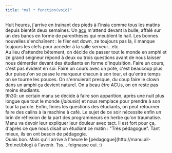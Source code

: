 ```yaml
---
title: "mal * function(void)"
---
```


Huit heures, j'arrive en trainant des pieds à l'insia comme tous les matins
depuis bientôt deux semaines. Un [acu](http://tuxaco.ath.cx) m'attend devant
la bulle, affalé sur un des bancs en forme de parenthèses qui meublent le
hall. Les bonnes nouvelles s'enchaînent : le filer est down, ze toujours pas
là, il manque toujours les clefs pour accéder à la salle serveur...etc.  
Au lieu d'attendre bêtement, on décide de passer tout le monde en amphi et ze
grand seigneur répond à deux ou trois questions avant de nous laisser nous
démerder devant des étudiants en forme d'inquisition. Faire un cours, c'est
pas évident en soi. Faire un cours avec un pote, c'est beaucoup plus dur
puisqu'on se passe le marqueur chacun à son tour, et qu'entre temps on se
tourne les pouces. On s'ennuierait presque, du coup faire le clown dans un
amphi ça devient naturel. On a beau être ACUs, on en reste pas moins
étudiants.  
9h30: un certain manu se décide à faire son apparition, après une nuit plus
longue que tout le monde (*jalousie*) et nous remplace pour prendre à son tour
la parole. Enfin, finies les questions des étudiants, on peut retourner faire
des calins à la machine à café. Le sujet de ce soir nécessite enfin un brin de
réflexion de la part des programmeurs en herbe qu'on traumatise. Manu va
devoir leur expliquer leur douleur avec tact. Il est fort pour ça, d'après ce
que nous disait un étudiant ce matin : "Très pédagogue". Tant mieux, ils en
ont besoin de pédagogie.  
Ouais bon. Mais qu'il arrive à l'heure le [pédagogue](http://manu.all-
3rd.net/blog) à l'avenir. Tss... feignasse oui. :)

